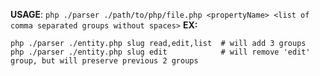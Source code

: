 **USAGE**: `php ./parser ./path/to/php/file.php <propertyName> <list of comma separated groups without spaces>`
**EX:**
```
php ./parser ./entity.php slug read,edit,list  # will add 3 groups
php ./parser ./entity.php slug edit            # will remove 'edit' group, but will preserve previous 2 groups
     
